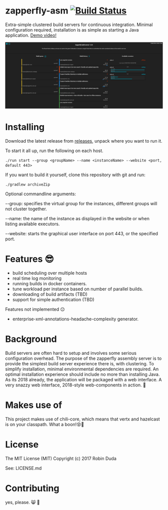 # zapperfly-asm [![Build Status](https://travis-ci.org/codingchili/zapperfly-asm.svg?branch=master)](https://travis-ci.org/codingchili/zapperfly-asm)
Extra-simple clustered build servers for continuous integration. Minimal configuration required, installation is as simple as starting a Java application. [Demo video!](https://www.youtube.com/watch?v=t4fKgGerj8I)

![alt text](https://raw.githubusercontent.com/codingchili/zapperfly-asm/master/preview.png "Current snapshot version")

# Installing

Download the latest release from [releases](https://github.com/codingchili/zapperfly-asm/releases), unpack where you want to run it.

To start it all up, run the following on each host.
```
./run start --group <groupName> --name <instanceName> --website <port, default 443>
```

If you want to build it yourself, clone this repository with git and run:
```
./gradlew archiveZip
```

Optional commandline arguments:

--group: specifies the virtual group for the instances, different groups will not cluster together.

--name: the name of the instance as displayed in the website or when listing available executors.

--website: starts the graphical user interface on port 443, or the specified port.

# Features 😎
- build scheduling over multiple hosts
- real time log monitoring
- running builds in docker containers.
- tune workload per instance based on number of parallel builds.
- downloading of build artifacts (TBD)
- support for simple authentication (TBD)

Features not implemented 😐
- enterprise-xml-annotations-headache-complexity generator.

# Background
Build servers are often hard to setup and involves some serious configuration overhead. The purpose of the zapperfly assembly server is 
to provide the simplest build server experience there is, with clustering. To simplify installation, minimal environmental dependencies 
are required. An optimal installation experience should include no more than installing Java. As its 2018 already, the application will
be packaged with a web interface. A very snazzy web interface, 2018-style web-components in action. 🐇

# Makes use of
This project makes use of chili-core, which means that vertx and hazelcast is on your classpath. What a boon!😵🌟

# License
The MIT License (MIT) Copyright (c) 2017 Robin Duda

See: LICENSE.md

# Contributing
yes, please. :smile_cat:  :cherry_blossom:
